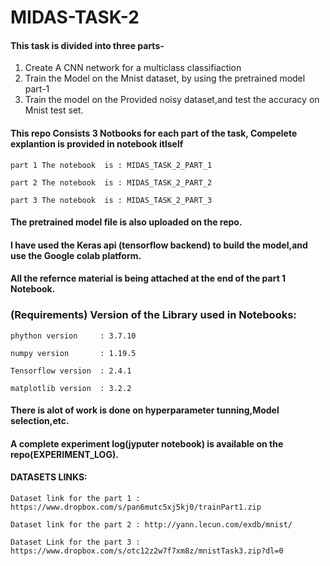 # MIDAS-TASK-2

#### This task is divided into three parts-
1) Create A CNN network for a multiclass classifiaction
2) Train the Model on the Mnist dataset, by using the pretrained model part-1
3) Train the model on the Provided noisy dataset,and test the accuracy on Mnist test set.

#### This repo Consists 3 Notbooks for each part of the task, Compelete explantion is provided in notebook itlself
    part 1 The notebook  is : MIDAS_TASK_2_PART_1

    part 2 The notebook  is : MIDAS_TASK_2_PART_2
    
    part 3 The notebook  is : MIDAS_TASK_2_PART_3
    
#### The pretrained model file is also uploaded on the repo.
    
#### I have used the Keras api (tensorflow backend) to build the model,and use the Google colab platform.

#### All the refernce material is being attached at the end of the part 1 Notebook.

### (Requirements) Version of the Library used in Notebooks:

    phython version     : 3.7.10

    numpy version       : 1.19.5

    Tensorflow version  : 2.4.1

    matplotlib version  : 3.2.2

#### There is alot of work is done on hyperparameter tunning,Model selection,etc.
#### A complete experiment log(jyputer notebook) is available on the repo(EXPERIMENT_LOG).

#### DATASETS LINKS:

    Dataset link for the part 1 : https://www.dropbox.com/s/pan6mutc5xj5kj0/trainPart1.zip

    Dataset link for the part 2 : http://yann.lecun.com/exdb/mnist/

    Dataset Link for the part 3 : https://www.dropbox.com/s/otc12z2w7f7xm8z/mnistTask3.zip?dl=0

